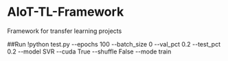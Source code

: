 # AIoT-TL-Framework
Framework for transfer learning projects

##Run
!python test.py --epochs 100 --batch_size 0 --val_pct 0.2 --test_pct 0.2 --model SVR --cuda True --shuffle False --mode train
